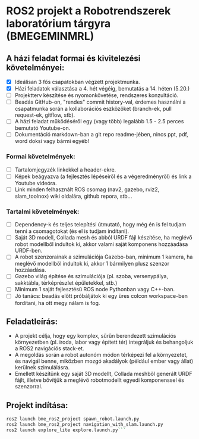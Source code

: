 # ROS2 projekt a Robotrendszerek laboratórium tárgyra (BMEGEMINMRL)

## A házi feladat formai és kivitelezési követelményei:
- [x] Ideálisan 3 fős csapatokban végzett projektmunka.
- [x] Házi feladatok választása a 4. hét végéig, bemutatás a 14. héten (5.20.)
- [ ] Projektterv készítése és nyomonkövetése, rendszeres konzultáció.
- [ ] Beadás GitHub-on, "rendes" commit history-val, érdemes használni a csapatmunka során a kollaborációs eszközöket (branch-ek, pull request-ek, gitflow, stb).
- [ ] A házi feladat működéséről egy (vagy több) legalább 1.5 - 2.5 perces bemutató Youtube-on.
- [ ] Dokumentáció markdown-ban a git repo readme-jében, nincs ppt, pdf, word doksi vagy bármi egyéb!

### Formai követelmények:
- [ ] Tartalomjegyzék linkekkel a header-ekre.
- [ ] Képek beágyazva (a fejlesztés lépéseiről és a végeredményről) és link a Youtube videóra.
- [ ] Link minden felhasznált ROS csomag (nav2, gazebo, rviz2, slam_toolnox) wiki oldalára, github repora, stb...

### Tartalmi követelmények:
- [ ] Dependency-k és teljes telepítési útmutató, hogy még én is fel tudjam tenni a csomagotokat (és el is tudjam indítani).
- [ ] Saját 3D modell, Collada mesh és abból URDF fájl készítése, ha meglévő robot modellből indultok ki, akkor valami saját komponens hozzáadása URDF-ben.
- [ ] A robot szenzorainak a szimulációja Gazebo-ban, minimum 1 kamera, ha meglévő modellből indultok ki, akkor 1 bármilyen plusz szenzor hozzáadása.
- [ ] Gazebo világ építése és szimulációja (pl. szoba, versenypálya, sakktábla, térképrészlet épületekkel, stb.)
- [ ] Minimum 1 saját fejlesztésű ROS node Pythonban vagy C++-ban.
- [ ] Jó tanács: beadás előtt próbáljátok ki egy üres colcon workspace-ben fordítani, ha ott megy nálam is fog.

## Feladatleírás:
- A projekt célja, hogy egy komplex, sűrűn berendezett szimulációs környezetben (pl. iroda, labor vagy épített tér) integráljuk és behangoljuk a ROS2 navigációs stack-et. 
- A megoldás során a robot autonóm módon térképezi fel a környezetet, és navigál benne, miközben mozgó akadályok (például ember vagy állat) kerülnek szimulálásra. 
- Emellett készítünk egy saját 3D modellt, Collada meshből generált URDF fájlt, illetve bővítjük a meglévő robotmodellt egyedi komponenssel és szenzorral.
  
## Projekt indítása:
```bash
ros2 launch bme_ros2_project spawn_robot.launch.py
ros2 launch bme_ros2_project navigation_with_slam.launch.py
ros2 launch explore_lite explore.launch.py```
```


